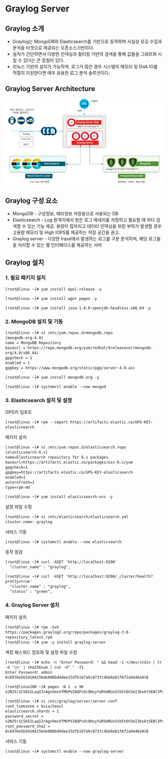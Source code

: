# Graylog Server

## Graylog 소개
- Graylog는 MongoDB와 Elasticsearch를 기반으로 동작하며 사실상 로깅 수집과 분석을 타겟으로 제공되는 오픈소스기반이다.
- 설치가 간단하면서 다양한 인덱싱과 필터링 기반의 검색을 통해 값들을 그래프화 시킬 수 있다는 큰 장점이 있다.
- 리눅스 기반의 설치가 가능하며, 로그가 많은 경우 시스템의 메모리 및 Disk IO를 적절히 지원한다면 매우 유용한 로그 분석 솔루션이다.

## Graylog Server Architecture
![Graylog_Architecture](/Graylog/Garylog_Architecture.png)

## Graylog 구성 요소
- MongoDB - 구성정보, 메타정보 저장용으로 사용되는 DB
- Elasticsearch - Log 원격지에서 받은 로그 메세지를 저장하고 필요할 때 마다 검색할 수 있는 기능 제공. 용량이 많아지고 데이터 인덱싱을 위한 부하가 발생할 경우 고용량 메모리 및 High IOPS를 제공하는 저장 공간을 권고.
- Graylog server - 다양한 Input에서 발생하는 로그를 구문 분석하며, 해당 로그들을 처리할 수 있는 웹 인터페이스를 제공하는 서버

## Graylog 설치
### 1. 필요 패키지 설치
```
[root@linux ~]# yum install epel-release -y
```
```
[root@linux ~]# yum install wget pwgen -y
```
```
[root@linux ~]# yum install java-1.8.0-openjdk-headless.x86_64 -y
```

### 2. MongoDB 설치 및 기동
```
[root@linux ~]# vi /etc/yum.repos.d/mongodb.repo 
[mongodb-org-4.0]
name = MongoDB Repository
baseurl = https://repo.mongodb.org/yum/redhat/$releasever/mongodb-org/4.0/x86_64/
gpgcheck = 1
enabled = 1
gpgkey = https://www.mongodb.org/static/pgp/server-4.0.asc
```
```
[root@linux ~]# yum install mongodb-org -y
```
```
[root@linux ~]# systemctl enable --now mongod
```

### 3. Elasticsearch 설치 및 설정
GPG키 임포트
```
[root@linux ~]# rpm --import https://artifacts.elastic.co/GPG-KEY-elasticsearch
```
패키지 설치
```
[root@linux ~]# vi /etc/yum.repos.d/elasticsearch.repo 
[elasticsearch-6.x]
name=Elasticsearch repository for 6.x packages
baseurl=https://artifacts.elastic.co/packages/oss-6.x/yum
gpgcheck=1
gpgkey=https://artifacts.elastic.co/GPG-KEY-elasticsearch
enabled=1
autorefresh=1
type=rpm-md
```
```
[root@linux ~]# yum install elasticsearch-oss -y
```
설정 파일 수정
```
[root@linux ~]# vi /etc/elasticsearch/elasticsearch.yml 
cluster.name: graylog
```
서비스 기동
```
[root@linux ~]# systemctl enable --now elasticsearch
```
동작 점검
```
[root@linux ~]# curl -XGET 'http://localhost:9200'
  "cluster_name" : "graylog",
```
```
[root@linux ~]# curl -XGET 'http://localhost:9200/_cluster/health?pretty=true'
  "cluster_name" : "graylog",
  "status" : "green",
```
### 4. Graylog Server 설치
패키지 설치
```
[root@linux ~]# rpm -Uvh https://packages.graylog2.org/repo/packages/graylog-3.0-repository_latest.rpm
[root@linux ~]# yum -y install graylog-server
```
계정 패스워드 암호화 및 설정 파일 수정
```
[root@linux ~]# echo -n "Enter Password: " && head -1 </dev/stdin | tr -d '\n' | sha256sum | cut -d" " -f1
Enter Password: admin
8c6976e5b5410415bde908bd4dee15dfb167a9c873fc4bb8a81f6f2ab448a918
```
```
[root@linux200 ~]# pwgen -N 1 -s 96
n2NJ5r1CS652LaqI3rAgnXmvXfMhPVZAQPcOc9HzyYaRVmRUxStb5tOV3eI3bsktSEWl3PrEvw4d8egoqSSOn3HxK7g5joGS
```
```
[root@linux ~]# vi /etc/graylog/server/server.conf 
root_timezone = Asia/Seoul
elasticsearch_shards = 1
password_secret = n2NJ5r1CS652LaqI3rAgnXmvXfMhPVZAQPcOc9HzyYaRVmRUxStb5tOV3eI3bsktSEWl3PrEvw4d8egoqSSOn3HxK7g5joGS
root_password_sha2 = 8c6976e5b5410415bde908bd4dee15dfb167a9c873fc4bb8a81f6f2ab448a918
```
서비스 기동
```
[root@linux ~]# systemctl enable --now graylog-server
```
